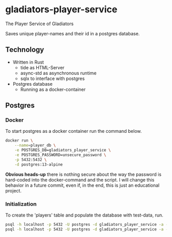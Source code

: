 # gladiators-player-service
The Player Service of Gladiators

Saves unique player-names and their id in a postgres database.

## Technology
- Written in Rust
  - tide as HTML-Server
  - async-std as asynchronous runtime
  - sqlx to interface with postgres
- Postgres database
  - Running as a docker-container

## Postgres
### Docker
To start postgres as a docker container run the command below.
```sh
docker run \
    --name=player_db \
    -e POSTGRES_DB=gladiators_player_service \
    -e POSTGRES_PASSWORD=unsecure_password \
    -p 5432:5432 \
    -d postgres:13-alpine
```

**Obvious heads-up** there is nothing secure about the way the password is
hard-coded into the docker-command and the script.
I will change this behavior in a future commit, even if, in the end, this is
just an educational project.

### Initialization
To create the 'players' table and populate the database with test-data, run.
```sh
psql -h localhost -p 5432 -U postgres -d gladiators_player_service -a -f sql/up.sql
psql -h localhost -p 5432 -U postgres -d gladiators_player_service -a -f sql/example_data.sql
```
